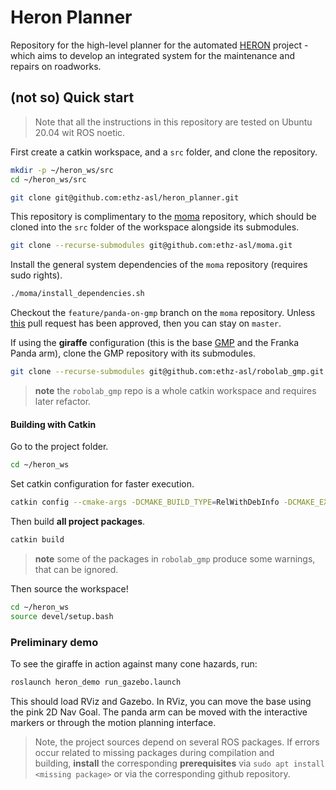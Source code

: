 # Heron Planner
Repository for the high-level planner for the automated [HERON](https://www.heron-h2020.eu/) project - which aims to develop an integrated system for the maintenance and repairs on roadworks. 

## (not so) Quick start

> Note that all the instructions in this repository are tested on Ubuntu 20.04 wit ROS noetic.

First create a catkin workspace, and a `src` folder, and clone the repository.

```bash
mkdir -p ~/heron_ws/src
cd ~/heron_ws/src

git clone git@github.com:ethz-asl/heron_planner.git
```

This repository is complimentary to the [moma](https://github.com/ethz-asl/moma) repository, which should be cloned into the `src` folder of the workspace alongside its submodules. 

```bash
git clone --recurse-submodules git@github.com:ethz-asl/moma.git
```

Install the general system dependencies of the `moma` repository (requires sudo rights).
```bash
./moma/install_dependencies.sh
```

Checkout the `feature/panda-on-gmp` branch on the `moma` repository. Unless [this](https://github.com/ethz-asl/moma/pull/173) pull request has been approved, then you can stay on `master`. 

If using the **giraffe** configuration (this is the base [GMP](https://github.com/ethz-asl/robolab_gmp/) and the Franka Panda arm), clone the GMP repository with its submodules.
```bash
git clone --recurse-submodules git@github.com:ethz-asl/robolab_gmp.git
```
> **note** the `robolab_gmp` repo is a whole catkin workspace and requires later refactor. 

#### Building with Catkin
Go to the project folder.

```bash
cd ~/heron_ws
```

Set catkin configuration for faster execution.
```bash
catkin config --cmake-args -DCMAKE_BUILD_TYPE=RelWithDebInfo -DCMAKE_EXPORT_COMPILE_COMMANDS=ON
```

Then build **all project packages**.

```bash
catkin build
```

> **note** some of the packages in `robolab_gmp` produce some warnings, that can be ignored.

Then source the workspace!
```bash
cd ~/heron_ws
source devel/setup.bash
```

### Preliminary demo
To see the giraffe in action against many cone hazards, run:
```bash
roslaunch heron_demo run_gazebo.launch
```

This should load RViz and Gazebo. In RViz, you can move the base using the pink 2D Nav Goal. The panda arm can be moved with the interactive markers or through the motion planning interface.

>Note, the project sources depend on several ROS packages. If errors occur related to missing packages during compilation and building, **install** the corresponding **prerequisites** via `sudo apt install <missing package>` or via the corresponding github repository.
